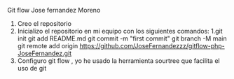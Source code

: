 Git flow Jose fernandez Moreno
1. Creo el repositorio 
2. Inicializo el repositorio en mi equipo con los siguientes comandos:
    1.git init
    git add README.md
    git commit -m "first commit"
    git branch -M main
    git remote add origin https://github.com/JoseFernandezzz/gitflow-php-JoseFernandez.git
3. Configuro git flow , yo he usado la herramienta sourtree que facilita el uso de git
